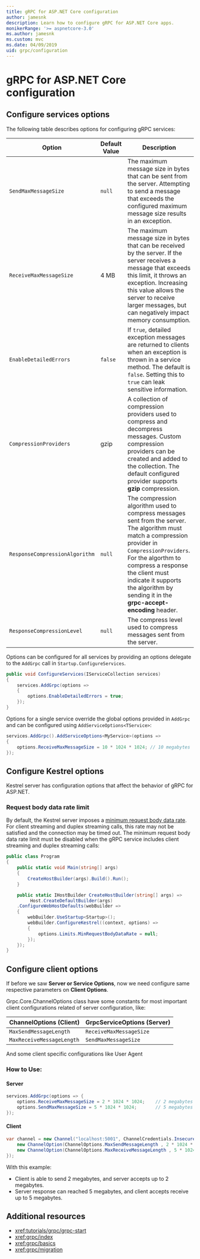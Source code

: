```yaml
---
title: gRPC for ASP.NET Core configuration
author: jamesnk
description: Learn how to configure gRPC for ASP.NET Core apps.
monikerRange: '>= aspnetcore-3.0'
ms.author: jamesnk
ms.custom: mvc
ms.date: 04/09/2019
uid: grpc/configuration
---
```

# gRPC for ASP.NET Core configuration

## Configure services options

The following table describes options for configuring gRPC services:

| Option | Default Value | Description |
| ------ | ------------- | ----------- |
| `SendMaxMessageSize` | `null` | The maximum message size in bytes that can be sent from the server. Attempting to send a message that exceeds the configured maximum message size results in an exception. |
| `ReceiveMaxMessageSize` | 4 MB | The maximum message size in bytes that can be received by the server. If the server receives a message that exceeds this limit, it throws an exception. Increasing this value allows the server to receive larger messages, but can negatively impact memory consumption. |
| `EnableDetailedErrors` | `false` | If `true`, detailed exception messages are returned to clients when an exception is thrown in a service method. The default is `false`. Setting this to `true` can leak sensitive information. |
| `CompressionProviders` | gzip | A collection of compression providers used to compress and decompress messages. Custom compression providers can be created and added to the collection. The default configured provider supports **gzip** compression. |
| `ResponseCompressionAlgorithm` | `null` | The compression algorithm used to compress messages sent from the server. The algorithm must match a compression provider in `CompressionProviders`. For the algorthm to compress a response the client must indicate it supports the algorithm by sending it in the **grpc-accept-encoding** header. |
| `ResponseCompressionLevel` | `null` | The compress level used to compress messages sent from the server. |

Options can be configured for all services by providing an options delegate to the `AddGrpc` call in `Startup.ConfigureServices`.

```csharp
public void ConfigureServices(IServiceCollection services)
{
    services.AddGrpc(options =>
    {
        options.EnableDetailedErrors = true;
    });
}
```

Options for a single service override the global options provided in `AddGrpc` and can be configured using `AddServiceOptions<TService>`:

```csharp
services.AddGrpc().AddServiceOptions<MyService>(options =>
{
    options.ReceiveMaxMessageSize = 10 * 1024 * 1024; // 10 megabytes
});
```

## Configure Kestrel options

Kestrel server has configuration options that affect the behavior of gRPC for ASP.NET.

### Request body data rate limit

By default, the Kestrel server imposes a [minimum request body data rate](
<xref:Microsoft.AspNetCore.Server.Kestrel.Core.KestrelServerLimits.MinRequestBodyDataRate>). For client streaming and duplex streaming calls, this rate may not be satisfied and the connection may be timed out. The minimum request body data rate limit must be disabled when the gRPC service includes client streaming and duplex streaming calls:

```csharp
public class Program
{
    public static void Main(string[] args)
    {
        CreateHostBuilder(args).Build().Run();
    }

    public static IHostBuilder CreateHostBuilder(string[] args) =>
         Host.CreateDefaultBuilder(args)
    .ConfigureWebHostDefaults(webBuilder =>
    {
        webBuilder.UseStartup<Startup>();
        webBuilder.ConfigureKestrel((context, options) =>
        {
            options.Limits.MinRequestBodyDataRate = null;
        });
    });
}
```

## Configure client options

If before we saw **Server or Service Options**, now we need configure same respective parameters on **Client Options**.

Grpc.Core.ChannelOptions class have some constants for most important client configurations related of server configuration, like:

|ChannelOptions (Client) |  GrpcServiceOptions (Server) |
| ------ | ------------- |
| `MaxSendMessageLength` | `ReceiveMaxMessageSize` | 
| `MaxReceiveMessageLength` | `SendMaxMessageSize` |

And some client specific configurations like User Agent 

### How to Use:

#### Server
```csharp
services.AddGrpc(options => {
    options.ReceiveMaxMessageSize = 2 * 1024 * 1024;    // 2 megabytes
    options.SendMaxMessageSize = 5 * 1024 * 1024;       // 5 megabytes 
});
```

#### Client
```csharp
var channel = new Channel("localhost:5001", ChannelCredentials.Insecure, new[] {
    new ChannelOption(ChannelOptions.MaxSendMessageLength , 2 * 1024 * 1024),      // 2 megabytes
    new ChannelOption(ChannelOptions.MaxReceiveMessageLength , 5 * 1024 * 1024)    // 5 megabytes    
});
```

With this example: 
* Client is able to send 2 megabytes, and server accepts up to 2 megabytes. 
* Server response can reached 5 megabytes, and client accepts receive up to 5 megabytes.



## Additional resources

* <xref:tutorials/grpc/grpc-start>
* <xref:grpc/index>
* <xref:grpc/basics>
* <xref:grpc/migration>
